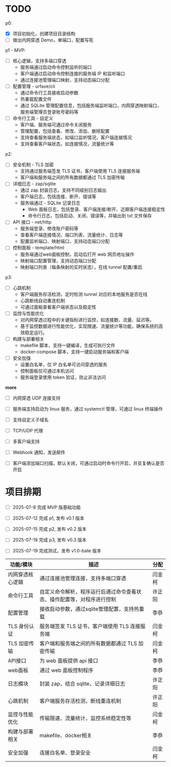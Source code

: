 # TODO

p0:

- [X] 项目初始化，创建项目目录结构
- [ ] 做出内网穿透 Demo，单端口，配置写死

p1 - MVP:

- [ ] 核心逻辑，支持多端口穿透
  - 服务端通过启动命令控制监听的端口
  - 客户端通过启动命令控制连接的服务端 IP 和监听端口
  - 通过连接池管理端口映射，支持动态端口分配
- [ ] 配置管理 - urfave/cli
  - 通过命令行工具接收启动参数
  - 热重载配置文件
  - 通过 SQLite 管理配置信息，包括服务端监听端口，内网穿透映射端口，服务端管理员登录账号密码等
- [ ] 命令行工具 - 自定义
  - 客户端、服务端可通过命令关闭服务
  - 管理配置，包括查看、修改、添加、删除配置
  - 支持查看服务端状态，如端口监听情况，客户端连接情况
  - 支持查看客户端状态，如连接情况，流量统计等

p2:

- [ ] 安全机制 - TLS 加密
  - 支持通过服务端签发 TLS 证书，客户端使用 TLS 连接服务端
  - 客户端和服务端之间的所有数据都通过 TLS 加密传输
- [ ] 详细日志 - zap/sqlite
  - 通过 zap 封装日志，支持不同级别日志输出
  - 客户端日志，包括连接、断开、错误等
  - 服务端通过 - SQLite 记录日志
    - Web 面板日志，包括登录、客户端连接/断开、近期客户端连接稳定性
    - 命令行日志，包括启动、关闭、错误等，并输出到 txt 文件保存
- [ ] API 接口 - net/http
  - 服务端登录、修改账户密码等
  - 查看客户端连接情况、端口列表、流量统计、日志等
  - 配置监听端口、映射端口，支持动态端口分配
- [ ] 控制面板 - template/html
  - 服务端通过web面板控制，启动后打开 web 网页地址操作
  - 映射端口配置管理，支持动态端口分配
  - 映射端口列表（每条映射的实时状态），在线 tunnel 配置/重启

p3:

- [ ] 心跳机制
  - 客户端服务存活检测，定时检测 tunnel 对应的本地服务是否在线
  - 心跳断线自动重连机制
  - 可通过面板查看客户端状态以及稳定性
- [ ] 监控与性能优化
  - 对内网穿透过程中的关键指标进行监控，如连接数、流量、延迟等。
  - 基于监控数据进行性能优化，实现限速、流量统计等功能，确保系统的高效稳定运行。
- [ ] 构建与部署相关
  - makefile 脚本，支持一键编译，生成可执行文件
  - docker-compose 脚本，支持一键启动服务端和客户端
- [ ] 安全加强
  - 设置白名单，仅 IP 白名单可访问穿透的服务
  - 控制面板仅可通过本机访问
  - 服务端登录使用 token 验证，防止非法访问

**more**

- [ ] 内网穿透 UDP 连接支持
- [ ] 服务端支持启动为 linux 服务，通过 systemctl 管理，可通过 linux 终端操作
- [ ] 支持自定义子域名
- [ ] TCP/UDP 代理
- [ ] 多客户端支持
- [ ] Webhook 通知，发送邮件
- [ ] 客户端添加端口扫描，默认关闭，可通过启动时命令行开启，并反复确认是否开启


# 项目排期

- [ ] 2025-07-8 完成 MVP 版基础功能
- [ ] 2025-07-12 完成 p1, 发布 v0.1 版本
- [ ] 2025-07-15 完成 p2, 发布 v0.2 版本
- [ ] 2025-07-18 完成 p3, 发布 v0.3 版本
- [ ] 2025-07-19 完成测试，发布 v1.0-bate 版本


| 功能/模块    | 描述                                  | 分配  |
|----------|-------------------------------------|-----|
| 内网穿透核心逻辑 | 通过连接池管理连接，支持多端口穿透                   | 闫金柯 |
| 命令行工具    | 自定义命令解析，程序运行后通过命令查看状态、操作配置等，对程序进行控制 | 许正阳 |
| 配置管理     | 接收启动参数，通过sqlite管理配置，支持热重载           | 李恭  |
| TLS 身份认证 | 服务端签发 TLS 证书，客户端使用 TLS 连接服务端        | 闫金柯 |
| TLS 加密传输 | 客户端和服务端之间的所有数据都通过 TLS 加密传输          | 闫金柯 |
| API接口    | 为 web 面板提供 api 接口                   | 李恭  |
| web面板    | 通过 web 面板控制程序                       | 李恭  |
| 日志模块     | 封装 zap，结合 sqlite，记录详细日志             | 许正阳 |
| 心跳机制     | 客户端服务存活检测，断线重连机制                    | 许正阳 |
| 监控与性能优化  | 传输限速、流量统计，监控系统稳定性等                  | 闫金柯 |
| 构建与部署相关  | makefile、docker相关                   | 李恭  |
| 安全加强     | 连接白名单、登录安全                          | 闫金柯 |

